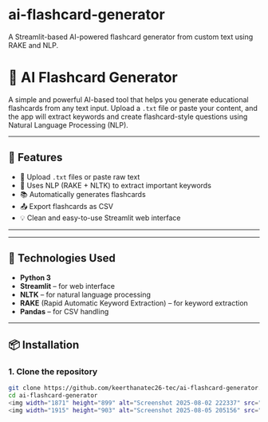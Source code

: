 # ai-flashcard-generator
A Streamlit-based AI-powered flashcard generator from custom text using RAKE and NLP.
# 🧠 AI Flashcard Generator

A simple and powerful AI-based tool that helps you generate educational flashcards from any text input. Upload a `.txt` file or paste your content, and the app will extract keywords and create flashcard-style questions using Natural Language Processing (NLP).

---

## 🚀 Features

- 📝 Upload `.txt` files or paste raw text
- 🤖 Uses NLP (RAKE + NLTK) to extract important keywords
- 📚 Automatically generates flashcards
- 📤 Export flashcards as CSV
- 💡 Clean and easy-to-use Streamlit web interface

---

---

## 🧰 Technologies Used

- **Python 3**
- **Streamlit** – for web interface
- **NLTK** – for natural language processing
- **RAKE** (Rapid Automatic Keyword Extraction) – for keyword extraction
- **Pandas** – for CSV handling

---

## 📦 Installation

### 1. Clone the repository
```bash
git clone https://github.com/keerthanatec26-tec/ai-flashcard-generator.git
cd ai-flashcard-generator
<img width="1871" height="899" alt="Screenshot 2025-08-02 222337" src="https://github.com/user-attachments/assets/798b01f9-d233-4c54-898f-9352b447a770" />
<img width="1915" height="903" alt="Screenshot 2025-08-05 205156" src="https://github.com/user-attachments/assets/18d57c9d-f02c-42c8-9a9d-502a51824e2c" />
